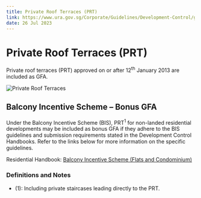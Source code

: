 ```yaml
---
title: Private Roof Terraces (PRT)
link: https://www.ura.gov.sg/Corporate/Guidelines/Development-Control/gross-floor-area/GFA/PrivateRoofTerraces
date: 26 Jul 2023
---
```


# Private Roof Terraces (PRT)

Private roof terraces (PRT) approved on or after 12<sup>th</sup> January 2013 are included as GFA.

![Private Roof Terraces](https://www.ura.gov.sg/-/media/Corporate/Guidelines/Development-control/GFA/GFA-01C-GFA-Treatment-for-PRT_final2.jpg?h=801&w=1000)

## Balcony Incentive Scheme – Bonus GFA

Under the Balcony Incentive Scheme (BIS), PRT<sup>1</sup> for non-landed residential developments may be included as bonus GFA if they adhere to the BIS guidelines and submission requirements stated in the Development Control Handbooks. Refer to the links below for more information on the specific guidelines.

Residential Handbook: [Balcony Incentive Scheme (Flats and Condominium)](https://www.ura.gov.sg/Corporate/Guidelines/Development-Control/Residential/Flats-Condominiums/Balconies-PES-PRT)

### Definitions and Notes

- (1): Including private staircases leading directly to the PRT.
